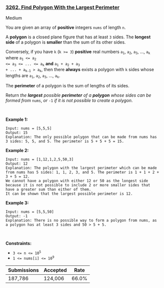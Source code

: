 ### [3262. Find Polygon With the Largest Perimeter](https://leetcode.com/problems/find-polygon-with-the-largest-perimeter/description/?envType=daily-question&envId=2024-02-15)

Medium

You are given an array of __positive__ integers `` nums `` of length `` n ``.

A __polygon__ is a closed plane figure that has at least `` 3 `` sides. The __longest side__ of a polygon is __smaller__ than the sum of its other sides.

Conversely, if you have `` k `` (`` k >= 3 ``) __positive__ real numbers <code>a<sub>1</sub></code>, <code>a<sub>2</sub></code>, <code>a<sub>3</sub></code>, ..., <code>a<sub>k</sub></code> where <code>a<sub>1</sub> <= a<sub>2</sub> <= a<sub>3</sub> <= ... <= a<sub>k</sub></code> __and__ <code>a<sub>1</sub> + a<sub>2</sub> + a<sub>3</sub> + ... + a<sub>k-1</sub> > a<sub>k</sub></code>, then there __always__ exists a polygon with `` k `` sides whose lengths are <code>a<sub>1</sub></code>, <code>a<sub>2</sub></code>, <code>a<sub>3</sub></code>, ..., <code>a<sub>k</sub></code>.

The __perimeter__ of a polygon is the sum of lengths of its sides.

Return _the __largest__ possible __perimeter__ of a __polygon__ whose sides can be formed from_ `` nums ``, _or_ `` -1 `` _if it is not possible to create a polygon_.

 

<strong class="example">Example 1:</strong>

```
Input: nums = [5,5,5]
Output: 15
Explanation: The only possible polygon that can be made from nums has 3 sides: 5, 5, and 5. The perimeter is 5 + 5 + 5 = 15.
```

<strong class="example">Example 2:</strong>

```
Input: nums = [1,12,1,2,5,50,3]
Output: 12
Explanation: The polygon with the largest perimeter which can be made from nums has 5 sides: 1, 1, 2, 3, and 5. The perimeter is 1 + 1 + 2 + 3 + 5 = 12.
We cannot have a polygon with either 12 or 50 as the longest side because it is not possible to include 2 or more smaller sides that have a greater sum than either of them.
It can be shown that the largest possible perimeter is 12.
```

<strong class="example">Example 3:</strong>

```
Input: nums = [5,5,50]
Output: -1
Explanation: There is no possible way to form a polygon from nums, as a polygon has at least 3 sides and 50 > 5 + 5.
```

 

__Constraints:__

*   <code>3 <= n <= 10<sup>5</sup></code>
*   <code>1 <= nums[i] <= 10<sup>9</sup></code>

| Submissions    | Accepted     | Rate   |
| -------------- | ------------ | ------ |
| 187,786 | 124,006 | 66.0% |
